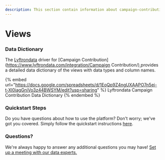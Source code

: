```yaml
---
description: This section contain information about campaign-contribution connector views information
---
```


# Views

### Data Dictionary

The [Lyftrondata](https://www.lyftrondata.com/) driver for [Campaign Contribution](https://www.lyftrondata.com/integration/Campaign Contribution/)[ ](https://www.lyftrondata.com/integration/campaign-contribution/)provides a detailed data dictionary of the views with data types and column names.

{% embed url="https://docs.google.com/spreadsheets/d/1EoQp9Z4ngUXAAPO7n5ei-t-Xl0iagGniVo3z44BWSYM/edit?usp=sharing" %}
Lyftrondata Campaign Contribution Data Dictionary
{% endembed %}

### Quickstart Steps

Do you have questions about how to use the platform? Don't worry; we've got you covered. Simply follow the quickstart instructions [here](../../../../quickstart-steps.md).

### Questions? <a href="#questions" id="questions"></a>

We're always happy to answer any additional questions you may have! [Set up a meeting with our data experts.](https://www.lyftrondata.com/book-a-meeting/)


